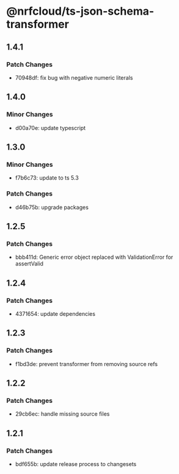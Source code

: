 # @nrfcloud/ts-json-schema-transformer

## 1.4.1

### Patch Changes

- 70948df: fix bug with negative numeric literals

## 1.4.0

### Minor Changes

- d00a70e: update typescript

## 1.3.0

### Minor Changes

- f7b6c73: update to ts 5.3

### Patch Changes

- d46b75b: upgrade packages

## 1.2.5

### Patch Changes

- bbb411d: Generic error object replaced with ValidationError for assertValid

## 1.2.4

### Patch Changes

- 4371654: update dependencies

## 1.2.3

### Patch Changes

- f1bd3de: prevent transformer from removing source refs

## 1.2.2

### Patch Changes

- 29cb6ec: handle missing source files

## 1.2.1

### Patch Changes

- bdf655b: update release process to changesets
